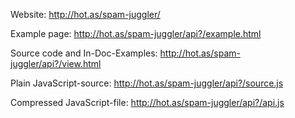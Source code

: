 Website:
http://hot.as/spam-juggler/

Example page:
http://hot.as/spam-juggler/api?/example.html

Source code and In-Doc-Examples:
http://hot.as/spam-juggler/api?/view.html

Plain JavaScript-source:
http://hot.as/spam-juggler/api?/source.js

Compressed JavaScript-file:
http://hot.as/spam-juggler/api?/api.js
